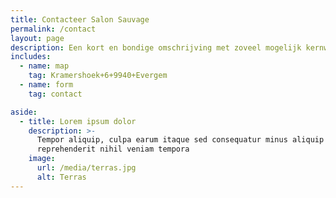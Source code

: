 ```yaml
---
title: Contacteer Salon Sauvage
permalink: /contact
layout: page
description: Een kort en bondige omschrijving met zoveel mogelijk kernwoorden
includes:
  - name: map
    tag: Kramershoek+6+9940+Evergem
  - name: form
    tag: contact

aside:
  - title: Lorem ipsum dolor
    description: >-
      Tempor aliquip, culpa earum itaque sed consequatur minus aliquip
      reprehenderit nihil veniam tempora
    image:
      url: /media/terras.jpg
      alt: Terras
---
```

